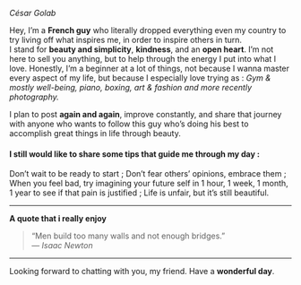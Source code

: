 
*César Golab*

Hey, I’m a **French guy** who literally dropped everything even my country to try living off what inspires me, in order to inspire others in turn.  
I stand for **beauty and simplicity**, **kindness**, and an **open heart**. I’m not here to sell you anything, but to help through the energy I put into what I love.
  Honestly, I’m a beginner at a lot of things, not because I wanna master every aspect of my life, but because I especially love trying as : *Gym & mostly well-being, piano, boxing, art & fashion and more recently photography.* 

  I plan to post **again and again**, improve constantly, and share that journey with anyone who wants to follow this guy who’s doing his best to accomplish great things in life through beauty.

#### I still would like to share some tips that guide me through my day :

Don’t wait to be ready to start ; Don’t fear others’ opinions, embrace them ; When you feel bad, try imagining your future self in 1 hour, 1 week, 1 month, 1 year to see if that pain is justified ; Life is unfair, but it’s still beautiful.

---

 **A quote that i really enjoy** 
> “Men build too many walls and not enough bridges.”  
> — *Isaac Newton*

---

Looking forward to chatting with you, my friend.
Have a **wonderful day**.  
